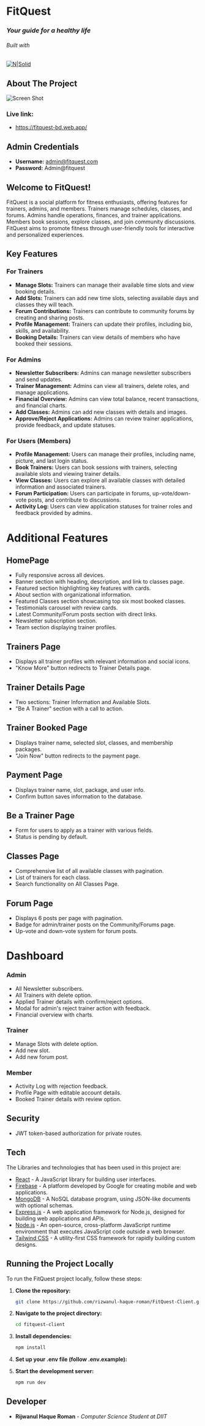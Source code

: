 # FitQuest

### _Your guide for a healthy life_

###### Built with

[![N|Solid](https://i.postimg.cc/G36GC0fM/react.png)](https://react.dev/)

## About The Project

![Screen Shot](https://i.ibb.co/rfWLQQR/Screenshot-2024-06-19-at-8-19-49-AM.png)

### Live link:

- https://fitquest-bd.web.app/

## Admin Credentials

- **Username:** admin@fitquest.com
- **Password:** Admin@fitquest

## Welcome to FitQuest!

FitQuest is a social platform for fitness enthusiasts, offering features for trainers, admins, and members. Trainers manage schedules, classes, and forums. Admins handle operations, finances, and trainer applications. Members book sessions, explore classes, and join community discussions. FitQuest aims to promote fitness through user-friendly tools for interactive and personalized experiences.

## Key Features

### For Trainers

- **Manage Slots:** Trainers can manage their available time slots and view booking details.
- **Add Slots:** Trainers can add new time slots, selecting available days and classes they will teach.
- **Forum Contributions:** Trainers can contribute to community forums by creating and sharing posts.
- **Profile Management:** Trainers can update their profiles, including bio, skills, and availability.
- **Booking Details:** Trainers can view details of members who have booked their sessions.

### For Admins

- **Newsletter Subscribers:** Admins can manage newsletter subscribers and send updates.
- **Trainer Management:** Admins can view all trainers, delete roles, and manage applications.
- **Financial Overview:** Admins can view total balance, recent transactions, and financial charts.
- **Add Classes:** Admins can add new classes with details and images.
- **Approve/Reject Applications:** Admins can review trainer applications, provide feedback, and update statuses.

### For Users (Members)

- **Profile Management:** Users can manage their profiles, including name, picture, and last login status.
- **Book Trainers:** Users can book sessions with trainers, selecting available slots and viewing trainer details.
- **View Classes:** Users can explore all available classes with detailed information and associated trainers.
- **Forum Participation:** Users can participate in forums, up-vote/down-vote posts, and contribute to discussions.
- **Activity Log:** Users can view application statuses for trainer roles and feedback provided by admins.

# Additional Features

## HomePage

- Fully responsive across all devices.
- Banner section with heading, description, and link to classes page.
- Featured section highlighting key features with cards.
- About section with organizational information.
- Featured Classes section showcasing top six most booked classes.
- Testimonials carousel with review cards.
- Latest Community/Forum posts section with direct links.
- Newsletter subscription section.
- Team section displaying trainer profiles.

## Trainers Page

- Displays all trainer profiles with relevant information and social icons.
- "Know More" button redirects to Trainer Details page.

## Trainer Details Page

- Two sections: Trainer Information and Available Slots.
- "Be A Trainer" section with a call to action.

## Trainer Booked Page

- Displays trainer name, selected slot, classes, and membership packages.
- "Join Now" button redirects to the payment page.

## Payment Page

- Displays trainer name, slot, package, and user info.
- Confirm button saves information to the database.

## Be a Trainer Page

- Form for users to apply as a trainer with various fields.
- Status is pending by default.

## Classes Page

- Comprehensive list of all available classes with pagination.
- List of trainers for each class.
- Search functionality on All Classes Page.

## Forum Page

- Displays 6 posts per page with pagination.
- Badge for admin/trainer posts on the Community/Forums page.
- Up-vote and down-vote system for forum posts.

# Dashboard

### Admin

- All Newsletter subscribers.
- All Trainers with delete option.
- Applied Trainer details with confirm/reject options.
- Modal for admin's reject trainer action with feedback.
- Financial overview with charts.

### Trainer

- Manage Slots with delete option.
- Add new slot.
- Add new forum post.

### Member

- Activity Log with rejection feedback.
- Profile Page with editable account details.
- Booked Trainer details with review option.

## Security

- JWT token-based authorization for private routes.

## Tech

The Libraries and technologies that has been used in this project are:

- [React](https://reactjs.org/) - A JavaScript library for building user interfaces.
- [Firebase](https://firebase.google.com/) - A platform developed by Google for creating mobile and web applications.
- [MongoDB](https://www.mongodb.com/) - A NoSQL database program, using JSON-like documents with optional schemas.
- [Express.js](https://expressjs.com/) - A web application framework for Node.js, designed for building web applications and APIs.
- [Node.js](https://nodejs.org/) - An open-source, cross-platform JavaScript runtime environment that executes JavaScript code outside a web browser.
- [Tailwind CSS](https://tailwindcss.com/) - A utility-first CSS framework for rapidly building custom designs.


## Running the Project Locally

To run the FitQuest project locally, follow these steps:

1. **Clone the repository:**
   ```sh
   git clone https://github.com/rizwanul-haque-roman/FitQuest-Client.git
   ```
2. **Navigate to the project directory:**
   ```sh
   cd fitquest-client
   ```
3. **Install dependencies:**
   ```sh
   npm install
   ```
4. **Set up your .env file (follow .env.example):**
 
5. **Start the development server:**
   ```sh
   npm run dev
   ```

## Developer

- **Rijwanul Haque Roman** - _Computer Science Student at DIIT_
